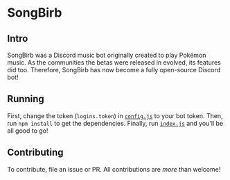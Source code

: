 # SongBirb

## Intro

SongBirb was a Discord music bot originally created to play Pokémon music. As the communities the betas were released in evolved, its features did too. Therefore, SongBirb has now become a fully open-source Discord bot!

## Running

First, change the token (`logins.token`) in [`config.js`](config.js) to your bot token. Then, run `npm install` to get the dependencies. Finally, run [`index.js`](index.js) and you'll be all good to go!

## Contributing

To contribute, file an issue or PR. All contributions are _more_ than welcome!
